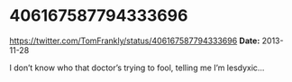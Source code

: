 # 406167587794333696
https://twitter.com/TomFrankly/status/406167587794333696
**Date:** 2013-11-28

I don’t know who that doctor’s trying to fool, telling me I’m lesdyxic…
